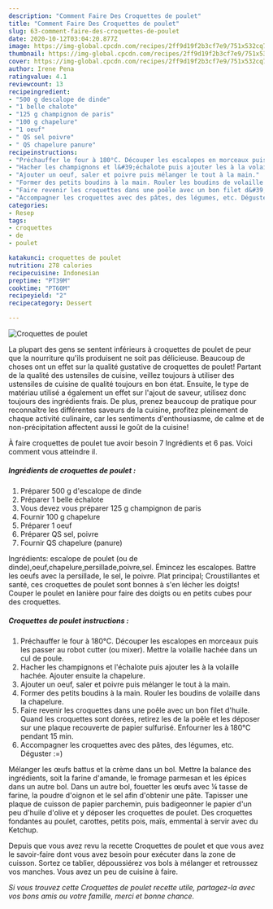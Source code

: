 ```yaml
---
description: "Comment Faire Des Croquettes de poulet"
title: "Comment Faire Des Croquettes de poulet"
slug: 63-comment-faire-des-croquettes-de-poulet
date: 2020-10-12T03:04:20.877Z
image: https://img-global.cpcdn.com/recipes/2ff9d19f2b3cf7e9/751x532cq70/croquettes-de-poulet-photo-principale-de-la-recette.jpg
thumbnail: https://img-global.cpcdn.com/recipes/2ff9d19f2b3cf7e9/751x532cq70/croquettes-de-poulet-photo-principale-de-la-recette.jpg
cover: https://img-global.cpcdn.com/recipes/2ff9d19f2b3cf7e9/751x532cq70/croquettes-de-poulet-photo-principale-de-la-recette.jpg
author: Irene Pena
ratingvalue: 4.1
reviewcount: 13
recipeingredient:
- "500 g descalope de dinde"
- "1 belle chalote"
- "125 g champignon de paris"
- "100 g chapelure"
- "1 oeuf"
- " QS sel poivre"
- " QS chapelure panure"
recipeinstructions:
- "Préchauffer le four à 180°C. Découper les escalopes en morceaux puis les passer au robot cutter (ou mixer). Mettre la volaille hachée dans un cul de poule."
- "Hacher les champignons et l&#39;échalote puis ajouter les à la volaille hachée. Ajouter ensuite la chapelure."
- "Ajouter un oeuf, saler et poivre puis mélanger le tout à la main."
- "Former des petits boudins à la main. Rouler les boudins de volaille dans la chapelure."
- "Faire revenir les croquettes dans une poêle avec un bon filet d&#39;huile. Quand les croquettes sont dorées, retirez les de la poêle et les déposer sur une plaque recouverte de papier sulfurisé. Enfourner les à 180°C pendant 15 min."
- "Accompagner les croquettes avec des pâtes, des légumes, etc. Déguster :=)"
categories:
- Resep
tags:
- croquettes
- de
- poulet

katakunci: croquettes de poulet 
nutrition: 278 calories
recipecuisine: Indonesian
preptime: "PT39M"
cooktime: "PT60M"
recipeyield: "2"
recipecategory: Dessert

---
```



![Croquettes de poulet](https://img-global.cpcdn.com/recipes/2ff9d19f2b3cf7e9/751x532cq70/croquettes-de-poulet-photo-principale-de-la-recette.jpg)

La plupart des gens se sentent inférieurs à croquettes de poulet de peur que la nourriture qu'ils produisent ne soit pas délicieuse. Beaucoup de choses ont un effet sur la qualité gustative de croquettes de poulet! Partant de la qualité des ustensiles de cuisine, veillez toujours à utiliser des ustensiles de cuisine de qualité toujours en bon état. Ensuite, le type de matériau utilisé a également un effet sur l'ajout de saveur, utilisez donc toujours des ingrédients frais. De plus, prenez beaucoup de pratique pour reconnaître les différentes saveurs de la cuisine, profitez pleinement de chaque activité culinaire, car les sentiments d'enthousiasme, de calme et de non-précipitation affectent aussi le goût de la cuisine!

<!--inarticleads1-->

À faire croquettes de poulet tue avoir besoin 7 Ingrédients et 6 pas. Voici comment vous atteindre il.

##### Ingrédients de croquettes de poulet :

1. Préparer 500 g d&#39;escalope de dinde
1. Préparer 1 belle échalote
1. Vous devez vous préparer 125 g champignon de paris
1. Fournir 100 g chapelure
1. Préparer 1 oeuf
1. Préparer  QS sel, poivre
1. Fournir  QS chapelure (panure)


Ingrédients: escalope de poulet (ou de dinde),oeuf,chapelure,persillade,poivre,sel. Émincez les escalopes. Battre les oeufs avec la persillade, le sel, le poivre. Plat principal; Croustillantes et santé, ces croquettes de poulet sont bonnes à s&#39;en lécher les doigts! Couper le poulet en lanière pour faire des doigts ou en petits cubes pour des croquettes. 

<!--inarticleads2-->

##### Croquettes de poulet instructions :

1. Préchauffer le four à 180°C. Découper les escalopes en morceaux puis les passer au robot cutter (ou mixer). Mettre la volaille hachée dans un cul de poule.
1. Hacher les champignons et l&#39;échalote puis ajouter les à la volaille hachée. Ajouter ensuite la chapelure.
1. Ajouter un oeuf, saler et poivre puis mélanger le tout à la main.
1. Former des petits boudins à la main. Rouler les boudins de volaille dans la chapelure.
1. Faire revenir les croquettes dans une poêle avec un bon filet d&#39;huile. Quand les croquettes sont dorées, retirez les de la poêle et les déposer sur une plaque recouverte de papier sulfurisé. Enfourner les à 180°C pendant 15 min.
1. Accompagner les croquettes avec des pâtes, des légumes, etc. Déguster :=)


Mélanger les œufs battus et la crème dans un bol. Mettre la balance des ingrédients, soit la farine d&#39;amande, le fromage parmesan et les épices dans un autre bol. Dans un autre bol, fouetter les œufs avec ¼ tasse de farine, la poudre d&#39;oignon et le sel afin d&#39;obtenir une pâte. Tapisser une plaque de cuisson de papier parchemin, puis badigeonner le papier d&#39;un peu d&#39;huile d&#39;olive et y déposer les croquettes de poulet. Des croquettes fondantes au poulet, carottes, petits pois, maïs, emmental à servir avec du Ketchup. 

<!--inarticleads1-->

<p>
Depuis que vous avez revu la recette Croquettes de poulet et que vous avez le savoir-faire dont vous avez besoin pour exécuter dans la zone de cuisson. Sortez ce tablier, dépoussiérez vos bols à mélanger et retroussez vos manches. Vous avez un peu de cuisine à faire.
</p>

<p>
<i>Si vous trouvez cette Croquettes de poulet recette utile, partagez-la avec vos bons amis ou votre famille, merci et bonne chance.</i>
</p>
